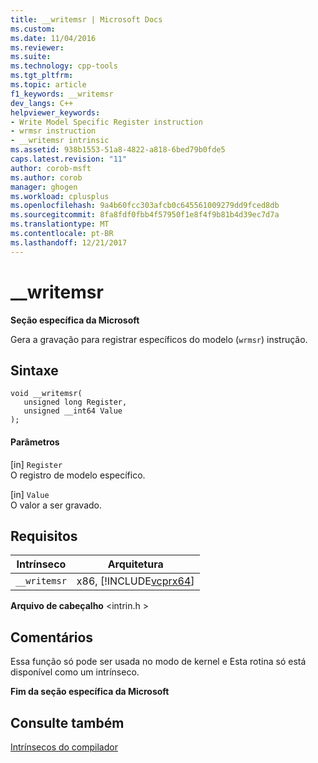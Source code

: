 ```yaml
---
title: __writemsr | Microsoft Docs
ms.custom: 
ms.date: 11/04/2016
ms.reviewer: 
ms.suite: 
ms.technology: cpp-tools
ms.tgt_pltfrm: 
ms.topic: article
f1_keywords: __writemsr
dev_langs: C++
helpviewer_keywords:
- Write Model Specific Register instruction
- wrmsr instruction
- __writemsr intrinsic
ms.assetid: 938b1553-51a8-4822-a818-6bed79b0fde5
caps.latest.revision: "11"
author: corob-msft
ms.author: corob
manager: ghogen
ms.workload: cplusplus
ms.openlocfilehash: 9a4b60fcc303afcb0c645561009279dd9fced8db
ms.sourcegitcommit: 8fa8fdf0fbb4f57950f1e8f4f9b81b4d39ec7d7a
ms.translationtype: MT
ms.contentlocale: pt-BR
ms.lasthandoff: 12/21/2017
---
```

# <a name="writemsr"></a>__writemsr
**Seção específica da Microsoft**  
  
 Gera a gravação para registrar específicos do modelo (`wrmsr`) instrução.  
  
## <a name="syntax"></a>Sintaxe  
  
```  
void __writemsr(   
   unsigned long Register,   
   unsigned __int64 Value   
);  
```  
  
#### <a name="parameters"></a>Parâmetros  
 [in] `Register`  
 O registro de modelo específico.  
  
 [in] `Value`  
 O valor a ser gravado.  
  
## <a name="requirements"></a>Requisitos  
  
|Intrínseco|Arquitetura|  
|---------------|------------------|  
|`__writemsr`|x86, [!INCLUDE[vcprx64](../assembler/inline/includes/vcprx64_md.md)]|  
  
 **Arquivo de cabeçalho** \<intrin.h >  
  
## <a name="remarks"></a>Comentários  
 Essa função só pode ser usada no modo de kernel e Esta rotina só está disponível como um intrínseco.  
  
**Fim da seção específica da Microsoft**  
  
## <a name="see-also"></a>Consulte também  
 [Intrínsecos do compilador](../intrinsics/compiler-intrinsics.md)